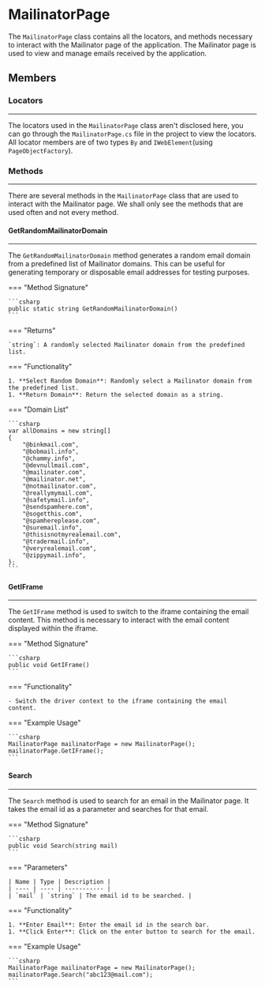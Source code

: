 # MailinatorPage

The `MailinatorPage` class contains all the locators, and methods necessary to interact with the Mailinator page of the application. The Mailinator page is used to view and manage emails received by the application.

## Members

### **Locators**

---

The locators used in the `MailinatorPage` class aren't disclosed here, you can go through the `MailinatorPage.cs` file in the project to view the locators. All locator members are of two types `By` and `IWebElement`(using `PageObjectFactory`).

### **Methods**

---

There are several methods in the `MailinatorPage` class that are used to interact with the Mailinator page. We shall only see the methods that are used often and not every method.

#### **GetRandomMailinatorDomain**

---

The `GetRandomMailinatorDomain` method generates a random email domain from a predefined list of Mailinator domains. This can be useful for generating temporary or disposable email addresses for testing purposes.

=== "Method Signature"

	```csharp
	public static string GetRandomMailinatorDomain()
	```
=== "Returns"

	`string`: A randomly selected Mailinator domain from the predefined list.

=== "Functionality"

	1. **Select Random Domain**: Randomly select a Mailinator domain from the predefined list.
	1. **Return Domain**: Return the selected domain as a string.

=== "Domain List"

	```csharp
	var allDomains = new string[]
    {
        "@binkmail.com",
        "@bobmail.info",
        "@chammy.info",
        "@devnullmail.com",
        "@mailinater.com",
        "@mailinator.net",
        "@notmailinator.com",
        "@reallymymail.com",
        "@safetymail.info",
        "@sendspamhere.com",
        "@sogetthis.com",
        "@spamhereplease.com",
        "@suremail.info",
        "@thisisnotmyrealemail.com",
        "@tradermail.info",
        "@veryrealemail.com",
        "@zippymail.info",
    };
	```

#### **GetIFrame**

---

The `GetIFrame` method is used to switch to the iframe containing the email content. This method is necessary to interact with the email content displayed within the iframe.

=== "Method Signature"

	```csharp
	public void GetIFrame()
	```

=== "Functionality"

	- Switch the driver context to the iframe containing the email content.

=== "Example Usage"

	```csharp
	MailinatorPage mailinatorPage = new MailinatorPage();
	mailinatorPage.GetIFrame();
	```

#### **Search**

---

The `Search` method is used to search for an email in the Mailinator page. It takes the email id as a parameter and searches for that email.

=== "Method Signature"

	```csharp
	public void Search(string mail)
	```

=== "Parameters"

	| Name | Type | Description |
	| ---- | ---- | ----------- |
	| `mail` | `string` | The email id to be searched. |

=== "Functionality"

	1. **Enter Email**: Enter the email id in the search bar.
	1. **Click Enter**: Click on the enter button to search for the email.

=== "Example Usage"

	```csharp
	MailinatorPage mailinatorPage = new MailinatorPage();
	mailinatorPage.Search("abc123@mail.com");
	```